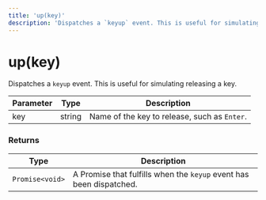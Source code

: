 ```yaml
---
title: 'up(key)'
description: 'Dispatches a `keyup` event. This is useful for simulating releasing a key.'
---
```


# up(key)

Dispatches a `keyup` event. This is useful for simulating releasing a key.

| Parameter | Type   | Description                                  |
| --------- | ------ | -------------------------------------------- |
| key       | string | Name of the key to release, such as `Enter`. |

### Returns

| Type            | Description                                                         |
| --------------- | ------------------------------------------------------------------- |
| `Promise<void>` | A Promise that fulfills when the `keyup` event has been dispatched. |

